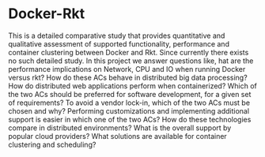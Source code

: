 # Docker-Rkt
This is a detailed comparative study that provides quantitative and qualitative assessment of supported functionality, performance and container clustering between Docker and Rkt. Since currently there exists no such detailed study. In this project we answer questions like, hat are the performance implications on Network, CPU and IO when running Docker versus rkt? How do these ACs behave in distributed big data processing? How do distributed web applications perform when containerized? Which of the two ACs should be preferred for software development, for a given set of requirements? To avoid a vendor lock-in, which of the two ACs must be chosen and why? Performing customizations and implementing additional support is easier in which one of the two ACs? How do these technologies compare in distributed environments? What is the overall support by popular cloud providers? What solutions are available for container clustering and scheduling?
